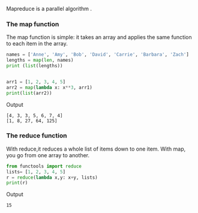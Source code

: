 Mapreduce is a parallel algorithm .

### The map function
The map function is simple: it takes an array and applies the same
function to each item in the array. 

```python
names = ['Anne', 'Amy', 'Bob', 'David', 'Carrie', 'Barbara', 'Zach']
lengths = map(len, names)
print (list(lengths))


arr1 = [1, 2, 3, 4, 5]
arr2 = map(lambda x: x**3, arr1)
print(list(arr2))
``` 
Output 
```shell
[4, 3, 3, 5, 6, 7, 4]
[1, 8, 27, 64, 125]
```

### The reduce function
With reduce,it reduces a whole list of items down to one item. With map, you go from
one array to another.
```python
from functools import reduce
lists= [1, 2, 3, 4, 5]
r = reduce(lambda x,y: x+y, lists)
print(r)
```

Output
```shell
15
```
